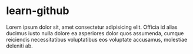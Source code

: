 # learn-github

Lorem ipsum dolor sit, amet consectetur adipisicing elit. Officia id alias ducimus iusto nulla dolore ea asperiores dolor quos assumenda, cumque reiciendis necessitatibus voluptatibus eos voluptate accusamus, molestiae deleniti ab.
